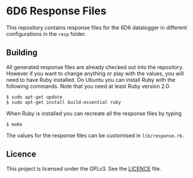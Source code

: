 6D6 Response Files
==================
This repository contains response files for the 6D6 datalogger in different
configurations in the `resp` folder.

Building
--------
All generated response files are already checked out into the repository.
However if you want to change anything or play with the values, you will need
to have Ruby installed. On Ubuntu you can install Ruby with the following
commands. Note that you need at least Ruby version 2.0.
```text
$ sudo apt-get update
$ sudo apt-get install build-essential ruby
```

When Ruby is installed you can recreate all the response files by typing
```text
$ make
```

The values for the response files can be customised in `lib/response.rb`.

Licence
-------
This project is licensed under the GPLv3. See the [LICENCE](LICENCE) file.
